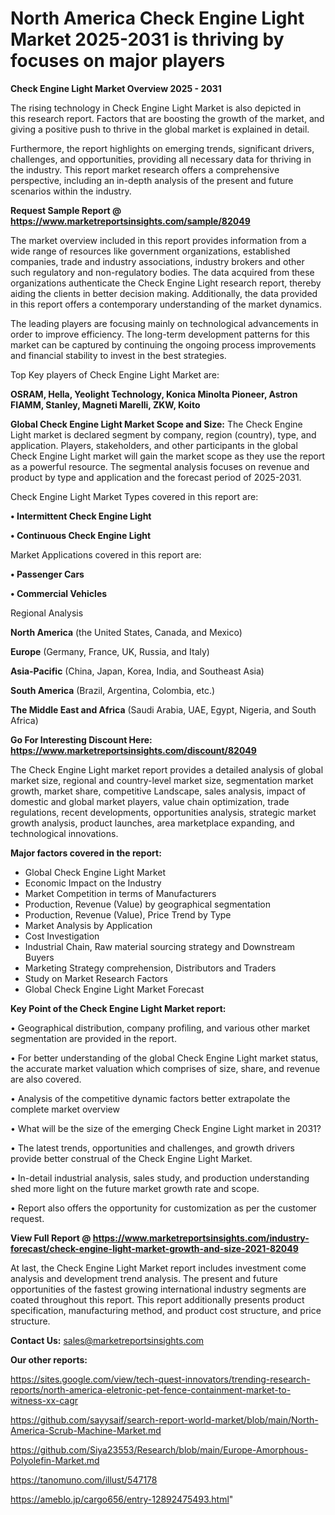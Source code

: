 # North America Check Engine Light Market 2025-2031 is thriving by focuses on major players

<Strong> Check Engine Light Market Overview 2025 - 2031</strong>

The rising technology in Check Engine Light Market is also depicted in this research report. Factors that are boosting the growth of the market, and giving a positive push to thrive in the global market is explained in detail.

Furthermore, the report highlights on emerging trends, significant drivers, challenges, and opportunities, providing all necessary data for thriving in the industry. This report market research offers a comprehensive perspective, including an in-depth analysis of the present and future scenarios within the industry.

<strong>Request Sample Report @ <a href=https://www.marketreportsinsights.com/sample/82049>https://www.marketreportsinsights.com/sample/82049</a></strong>

The market overview included in this report provides information from a wide range of resources like government organizations, established companies, trade and industry associations, industry brokers and other such regulatory and non-regulatory bodies. The data acquired from these organizations authenticate the Check Engine Light research report, thereby aiding the clients in better decision making. Additionally, the data provided in this report offers a contemporary understanding of the market dynamics.

The leading players are focusing mainly on technological advancements in order to improve efficiency. The long-term development patterns for this market can be captured by continuing the ongoing process improvements and financial stability to invest in the best strategies.

Top Key players of Check Engine Light Market are:

<strong>OSRAM, Hella, Yeolight Technology, Konica Minolta Pioneer, Astron FIAMM, Stanley, Magneti Marelli, ZKW, Koito</strong>

<strong><b>Global Check Engine Light Market Scope and Size:</b></strong>
The Check Engine Light market is declared segment by company, region (country), type, and application. Players, stakeholders, and other participants in the global Check Engine Light market will gain the market scope as they use the report as a powerful resource. The segmental analysis focuses on revenue and product by type and application and the forecast period of 2025-2031.

Check Engine Light Market Types covered in this report are:

<strong>• Intermittent Check Engine Light

• Continuous Check Engine Light</strong>

Market Applications covered in this report are:

<strong>• Passenger Cars

• Commercial Vehicles</strong> 

Regional Analysis

<strong>North America</strong> (the United States, Canada, and Mexico)

<strong>Europe</strong> (Germany, France, UK, Russia, and Italy)

<strong>Asia-Pacific</strong> (China, Japan, Korea, India, and Southeast Asia)

<strong>South America</strong> (Brazil, Argentina, Colombia, etc.)

<strong>The Middle East and Africa</strong> (Saudi Arabia, UAE, Egypt, Nigeria, and South Africa)

<strong>Go For Interesting Discount Here: <a href=https://www.marketreportsinsights.com/discount/82049>https://www.marketreportsinsights.com/discount/82049</a></strong>

The Check Engine Light market report provides a detailed analysis of global market size, regional and country-level market size, segmentation market growth, market share, competitive Landscape, sales analysis, impact of domestic and global market players, value chain optimization, trade regulations, recent developments, opportunities analysis, strategic market growth analysis, product launches, area marketplace expanding, and technological innovations.

<strong><b>Major factors covered in the report:</b></strong>
<ul>
  <li>Global Check Engine Light Market </li>
  <li>Economic Impact on the Industry</li>
  <li>Market Competition in terms of Manufacturers</li>
  <li>Production, Revenue (Value) by geographical segmentation</li>
  <li>Production, Revenue (Value), Price Trend by Type</li>
  <li>Market Analysis by Application</li>
  <li>Cost Investigation</li>
  <li>Industrial Chain, Raw material sourcing strategy and Downstream Buyers</li>
  <li>Marketing Strategy comprehension, Distributors and Traders</li>
  <li>Study on Market Research Factors</li>
  <li>Global Check Engine Light Market Forecast</li>
</ul>

<strong><b>Key Point of the Check Engine Light Market report:</b></strong>

• Geographical distribution, company profiling, and various other market segmentation are provided in the report.

• For better understanding of the global Check Engine Light market status, the accurate market valuation which comprises of size, share, and revenue are also covered.

• Analysis of the competitive dynamic factors better extrapolate the complete market overview

• What will be the size of the emerging Check Engine Light market in 2031?

• The latest trends, opportunities and challenges, and growth drivers provide better construal of the Check Engine Light Market.

• In-detail industrial analysis, sales study, and production understanding shed more light on the future market growth rate and scope.

• Report also offers the opportunity for customization as per the customer request.

<strong><b>View Full Report @ <a href=https://www.marketreportsinsights.com/industry-forecast/check-engine-light-market-growth-and-size-2021-82049>https://www.marketreportsinsights.com/industry-forecast/check-engine-light-market-growth-and-size-2021-82049</a></b></strong>


At last, the Check Engine Light Market report includes investment come analysis and development trend analysis. The present and future opportunities of the fastest growing international industry segments are coated throughout this report. This report additionally presents product specification, manufacturing method, and product cost structure, and price structure.

<strong>Contact Us:</strong>
sales@marketreportsinsights.com

<strong>Our other reports:</strong>

<a href=https://sites.google.com/view/tech-quest-innovators/trending-research-reports/north-america-eletronic-pet-fence-containment-market-to-witness-xx-cagr>https://sites.google.com/view/tech-quest-innovators/trending-research-reports/north-america-eletronic-pet-fence-containment-market-to-witness-xx-cagr</a>

<a href=https://github.com/sayysaif/search-report-world-market/blob/main/North-America-Scrub-Machine-Market.md>https://github.com/sayysaif/search-report-world-market/blob/main/North-America-Scrub-Machine-Market.md</a>

<a href=https://github.com/Siya23553/Research/blob/main/Europe-Amorphous-Polyolefin-Market.md>https://github.com/Siya23553/Research/blob/main/Europe-Amorphous-Polyolefin-Market.md</a>

<a href=https://tanomuno.com/illust/547178>https://tanomuno.com/illust/547178</a>

<a href=https://ameblo.jp/cargo656/entry-12892475493.html>https://ameblo.jp/cargo656/entry-12892475493.html</a>"
